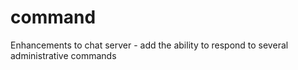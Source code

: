 # command
Enhancements to chat server - add the ability to respond to several administrative commands
